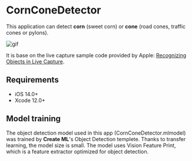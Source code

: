 # CornConeDetector

This application can detect **corn** (sweet corn) or **cone** (road cones, traffic cones or pylons).

![gif](materials/CornConeDetector.gif)

It is base on the live capture sample code provided by Apple: [Recognizing Objects in Live Capture](https://developer.apple.com/documentation/vision/recognizing_objects_in_live_capture).

## Requirements
- iOS 14.0+
- Xcode 12.0+

## Model training

The object detection model used in this app (CornConeDetector.mlmodel) was trained by **Create ML**'s Object Detection templete. Thanks to transfer learning, the model size is small. The model uses Vision Feature Print, which is a feature extractor optimized for object detection.
